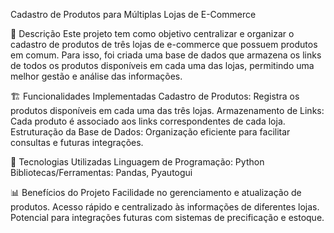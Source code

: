 Cadastro de Produtos para Múltiplas Lojas de E-Commerce

📌 Descrição
Este projeto tem como objetivo centralizar e organizar o cadastro de produtos de três lojas de e-commerce que possuem produtos em comum. Para isso, foi criada uma base de dados que armazena os links de todos os produtos disponíveis em cada uma das lojas, permitindo uma melhor gestão e análise das informações.

🏗️ Funcionalidades Implementadas
Cadastro de Produtos: Registra os produtos disponíveis em cada uma das três lojas.
Armazenamento de Links: Cada produto é associado aos links correspondentes de cada loja.
Estruturação da Base de Dados: Organização eficiente para facilitar consultas e futuras integrações.

🚀 Tecnologias Utilizadas
Linguagem de Programação: Python
Bibliotecas/Ferramentas: Pandas, Pyautogui

📊 Benefícios do Projeto
Facilidade no gerenciamento e atualização de produtos.
Acesso rápido e centralizado às informações de diferentes lojas.
Potencial para integrações futuras com sistemas de precificação e estoque.


